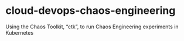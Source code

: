 # cloud-devops-chaos-engineering
Using the Chaos Toolkit,  “ctk”, to run Chaos Engineering experiments in Kubernetes
